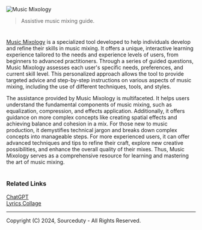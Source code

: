 ![Music Mixology](https://github.com/sourceduty/Music_Mixology/assets/123030236/86bce2fd-5f91-46a2-8be1-dc63c2b432a9)

> Assistive music mixing guide.

#

[Music Mixology](https://chat.openai.com/g/g-Dx8EfEK8O-music-mixology) is a specialized tool developed to help individuals develop and refine their skills in music mixing. It offers a unique, interactive learning experience tailored to the needs and experience levels of users, from beginners to advanced practitioners. Through a series of guided questions, Music Mixology assesses each user's specific needs, preferences, and current skill level. This personalized approach allows the tool to provide targeted advice and step-by-step instructions on various aspects of music mixing, including the use of different techniques, tools, and styles.

The assistance provided by Music Mixology is multifaceted. It helps users understand the fundamental components of music mixing, such as equalization, compression, and effects application. Additionally, it offers guidance on more complex concepts like creating spatial effects and achieving balance and cohesion in a mix. For those new to music production, it demystifies technical jargon and breaks down complex concepts into manageable steps. For more experienced users, it can offer advanced techniques and tips to refine their craft, explore new creative possibilities, and enhance the overall quality of their mixes. Thus, Music Mixology serves as a comprehensive resource for learning and mastering the art of music mixing.

#
### Related Links

[ChatGPT](https://github.com/sourceduty/ChatGPT)
<br>
[Lyrics Collage](https://github.com/sourceduty/Lyrics_Collage)

***
Copyright (C) 2024, Sourceduty - All Rights Reserved.
